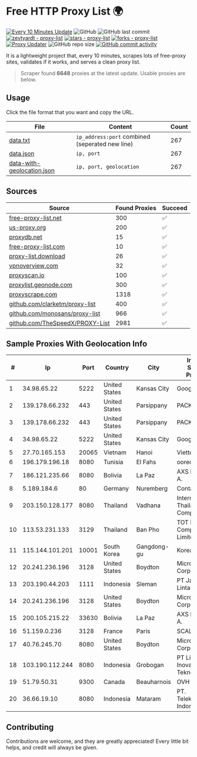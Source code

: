 
# Free HTTP Proxy List 🌍

[![Every 10 Minutes Update](https://github.com/mertguvencli/http-proxy-list/actions/workflows/main.yml/badge.svg?branch=main)](https://github.com/mertguvencli/http-proxy-list/actions/workflows/main.yml)
![GitHub](https://img.shields.io/github/license/mertguvencli/http-proxy-list)
![GitHub last commit](https://img.shields.io/github/last-commit/mertguvencli/http-proxy-list)
[![zevtyardt - proxy-list](https://img.shields.io/static/v1?label=zevtyardt&message=proxy-list&color=blue&logo=github)](https://github.com/zevtyardt/proxy-list "Go to GitHub repo")
[![stars - proxy-list](https://img.shields.io/github/stars/zevtyardt/proxy-list?style=social)](https://github.com/zevtyardt/proxy-list)
[![forks - proxy-list](https://img.shields.io/github/forks/zevtyardt/proxy-list?style=social)](https://github.com/zevtyardt/proxy-list)
[![Proxy Updater](https://github.com/zevtyardt/proxy-list/workflows/Proxy%20Updater/badge.svg)](https://github.com/zevtyardt/proxy-list/actions?query=workflow:"Proxy+Updater")
![GitHub repo size](https://img.shields.io/github/repo-size/zevtyardt/proxy-list)
[![GitHub commit activity](https://img.shields.io/github/commit-activity/m/zevtyardt/proxy-list?logo=commits)](https://github.com/zevtyardt/proxy-list/commits/main)

It is a lightweight project that, every 10 minutes, scrapes lots of free-proxy sites, validates if it works, and serves a clean proxy list.

> Scraper found **6648** proxies at the latest update. Usable proxies are below.

## Usage

Click the file format that you want and copy the URL.

|File|Content|Count|
|----|-------|-----|
|[data.txt](https://raw.githubusercontent.com/mertguvencli/http-proxy-list/main/proxy-list/data.txt)|`ip_address:port` combined (seperated new line)|267|
|[data.json](https://raw.githubusercontent.com/mertguvencli/http-proxy-list/main/proxy-list/data.json)|`ip, port`|267|
|[data-with-geolocation.json](https://raw.githubusercontent.com/mertguvencli/http-proxy-list/main/proxy-list/data-with-geolocation.json)|`ip, port, geolocation`|267|

## Sources

|Source|Found Proxies|Succeed|
|------|-------------|-------|
|[free-proxy-list.net](https://free-proxy-list.net)|300|✅|
|[us-proxy.org](https://www.us-proxy.org)|200|✅|
|[proxydb.net](http://proxydb.net)|15|✅|
|[free-proxy-list.com](https://free-proxy-list.com/?page=&port=&type%5B%5D=http&type%5B%5D=https&up_time=0&search=Search)|10|✅|
|[proxy-list.download](https://www.proxy-list.download/HTTP)|26|✅|
|[vpnoverview.com](https://vpnoverview.com/privacy/anonymous-browsing/free-proxy-servers)|32|✅|
|[proxyscan.io](https://www.proxyscan.io)|100|✅|
|[proxylist.geonode.com](https://proxylist.geonode.com/api/proxy-list?limit=300&page=1&sort_by=lastChecked&sort_type=desc&protocols=http,https)|300|✅|
|[proxyscrape.com](https://api.proxyscrape.com/v2/?request=displayproxies&protocol=http&timeout=10000&country=all&ssl=all&anonymity=all)|1318|✅|
|[github.com/clarketm/proxy-list](https://raw.githubusercontent.com/clarketm/proxy-list/master/proxy-list-raw.txt)|400|✅|
|[github.com/monosans/proxy-list](https://raw.githubusercontent.com/monosans/proxy-list/main/proxies/http.txt)|966|✅|
|[github.com/TheSpeedX/PROXY-List](https://raw.githubusercontent.com/TheSpeedX/PROXY-List/master/http.txt)|2981|✅|


## Sample Proxies With Geolocation Info

|#|Ip|Port|Country|City|Internet Service Provider|
|-|--|----|-------|----|-------------------------|
|1|34.98.65.22|5222|United States|Kansas City|Google LLC|
|2|139.178.66.232|443|United States|Parsippany|PACKET-HOST|
|3|139.178.66.232|443|United States|Parsippany|PACKET-HOST|
|4|34.98.65.22|5222|United States|Kansas City|Google LLC|
|5|27.70.165.153|20065|Vietnam|Hanoi|Viettel Group|
|6|196.179.196.18|8080|Tunisia|El Fahs|ooredoo TN|
|7|186.121.235.66|8080|Bolivia|La Paz|AXS Bolivia S. A.|
|8|5.189.184.6|80|Germany|Nuremberg|Contabo GmbH|
|9|203.150.128.177|8080|Thailand|Vadhana|Internet Thailand Company Ltd|
|10|113.53.231.133|3129|Thailand|Ban Pho|TOT Public Company Limited|
|11|115.144.101.201|10001|South Korea|Gangdong-gu|Korea Telecom|
|12|20.241.236.196|3128|United States|Boydton|Microsoft Corporation|
|13|203.190.44.203|1111|Indonesia|Sleman|PT Jaring Lintas Utara|
|14|20.241.236.196|3128|United States|Boydton|Microsoft Corporation|
|15|200.105.215.22|33630|Bolivia|La Paz|AXS Bolivia S. A.|
|16|51.159.0.236|3128|France|Paris|SCALEWAY|
|17|40.76.245.70|8080|United States|Boydton|Microsoft Corporation|
|18|103.190.112.244|8080|Indonesia|Grobogan|PT Linkbit Inovasi Teknologi|
|19|51.79.50.31|9300|Canada|Beauharnois|OVH SAS|
|20|36.66.19.10|8080|Indonesia|Mataram|PT. Telekomunikasi Indonesia|



## Contributing

Contributions are welcome, and they are greatly appreciated! Every
little bit helps, and credit will always be given.

